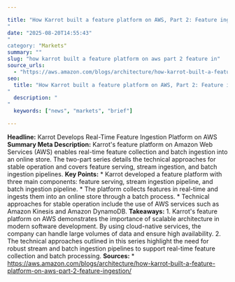 ```yaml
---

title: "How Karrot built a feature platform on AWS, Part 2: Feature ingestion'"
date: "2025-08-20T14:55:43""
category: "Markets"
summary: ""
slug: "how karrot built a feature platform on aws part 2 feature in"
source_urls:
  - "https://aws.amazon.com/blogs/architecture/how-karrot-built-a-feature-platform-on-aws-part-2-feature-ingestion/"
seo:
  title: "How Karrot built a feature platform on AWS, Part 2: Feature ingestion | Hash n Hedge'"
  description: ""
  keywords: ["news", "markets", "brief"]

---
```

**Headline:** Karrot Develops Real-Time Feature Ingestion Platform on AWS  **Summary Meta Description:** Karrot's feature platform on Amazon Web Services (AWS) enables real-time feature collection and batch ingestion into an online store. The two-part series details the technical approaches for stable operation and covers feature serving, stream ingestion, and batch ingestion pipelines.  **Key Points:**  * Karrot developed a feature platform with three main components: feature serving, stream ingestion pipeline, and batch ingestion pipeline. * The platform collects features in real-time and ingests them into an online store through a batch process. * Technical approaches for stable operation include the use of AWS services such as Amazon Kinesis and Amazon DynamoDB.  **Takeaways:**  1. Karrot's feature platform on AWS demonstrates the importance of scalable architecture in modern software development. By using cloud-native services, the company can handle large volumes of data and ensure high availability. 2. The technical approaches outlined in this series highlight the need for robust stream and batch ingestion pipelines to support real-time feature collection and batch processing.  **Sources:**  * https://aws.amazon.com/blogs/architecture/how-karrot-built-a-feature-platform-on-aws-part-2-feature-ingestion/ 
